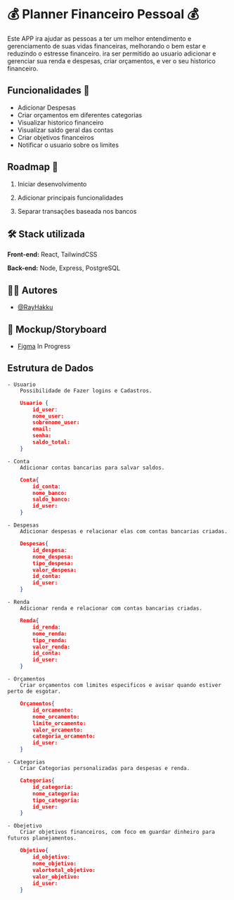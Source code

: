 # :moneybag: Planner Financeiro Pessoal :moneybag:

Este APP ira ajudar as pessoas a ter um melhor entendimento e gerenciamento de suas vidas financeiras, melhorando o bem estar e reduzindo o estresse financeiro.
ira ser permitido ao usuario adicionar e gerenciar sua renda e despesas, criar orçamentos, e ver o seu historico financeiro.

## Funcionalidades :pushpin:

- Adicionar Despesas
- Criar orçamentos em diferentes categorias
- Visualizar historico financeiro
- Visualizar saldo geral das contas
- Criar objetivos financeiros
- Notificar o usuario sobre os limites

## Roadmap :pushpin:

1. Iniciar desenvolvimento

2. Adicionar principais funcionalidades

3. Separar transações baseada nos bancos

## :hammer_and_wrench: Stack utilizada

**Front-end:** React, TailwindCSS

**Back-end:** Node, Express, PostgreSQL

## :man_technologist: Autores

- [@RayHakku](https://github.com/RayHakku)

## :receipt: Mockup/Storyboard

- [Figma](https://www.figma.com/file/afGQmgdNhhrzt15v4TWyqf/Planner-Financeiro?node-id=0%3A1&t=vc4LcWT1ifejr4em-1) In Progress

## Estrutura de Dados

    - Usuario
        Possibilidade de Fazer logins e Cadastros.

```json
    Usuario {
        id_user:
        nome_user:
        sobrenome_user:
        email:
        senha:
        saldo_total:
    }
```

    - Conta
        Adicionar contas bancarias para salvar saldos.

```json
    Conta{
        id_conta:
        nome_banco:
        saldo_banco:
        id_user:
    }
```

    - Despesas
        Adicionar despesas e relacionar elas com contas bancarias criadas.

```json
    Despesas{
        id_despesa:
        nome_despesa:
        tipo_despesa:
        valor_despesa:
        id_conta:
        id_user:
    }
```

    - Renda
        Adicionar renda e relacionar com contas bancarias criadas.

```json
    Renda{
        id_renda:
        nome_renda:
        tipo_renda:
        valor_renda:
        id_conta:
        id_user:
    }
```

    - Orçamentos
        Criar orçamentos com limites especificos e avisar quando estiver perto de esgotar.

```json
    Orçamentos{
        id_orcamento:
        nome_orcamento:
        limite_orcamento:
        valor_orcamento:
        categoria_orcamento:
        id_user:
    }
```

    - Categorias
        Criar Categorias personalizadas para despesas e renda.

```json
    Categorias{
        id_categoria:
        nome_categoria:
        tipo_categoria:
        id_user:
    }
```

    - Obejetivo
        Criar objetivos financeiros, com foco em guardar dinheiro para futuros planejamentos.

```json
    Objetivo{
        id_objetivo:
        nome_objetivo:
        valortotal_objetivo:
        valor_objetivo:
        id_user:
    }
```
